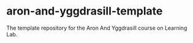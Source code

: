 # aron-and-yggdrasill-template
The template repository for the Aron And Yggdrasill course on Learning Lab.
